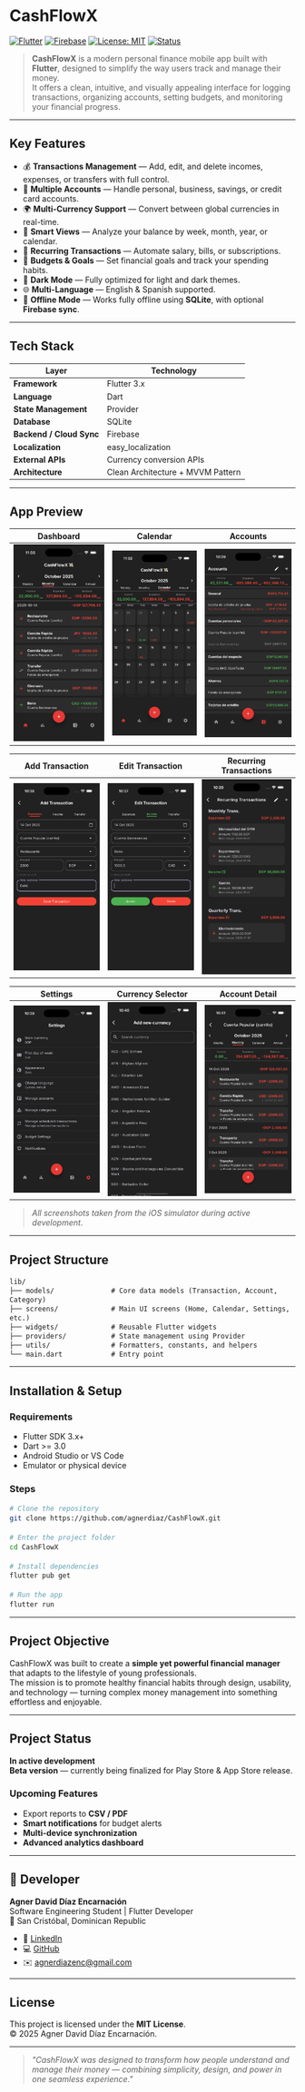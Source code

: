 # CashFlowX

[![Flutter](https://img.shields.io/badge/Framework-Flutter-blue)](https://flutter.dev/)
[![Firebase](https://img.shields.io/badge/Backend-Firebase-orange)](https://firebase.google.com/)
[![License: MIT](https://img.shields.io/badge/License-MIT-green.svg)](LICENSE)
[![Status](https://img.shields.io/badge/Status-In%20Development-yellow)]()

> **CashFlowX** is a modern personal finance mobile app built with **Flutter**, designed to simplify the way users track and manage their money.  
> It offers a clean, intuitive, and visually appealing interface for logging transactions, organizing accounts, setting budgets, and monitoring your financial progress.

---

## Key Features

- 💰 **Transactions Management** — Add, edit, and delete incomes, expenses, or transfers with full control.
- 🏦 **Multiple Accounts** — Handle personal, business, savings, or credit card accounts.
- 🌍 **Multi-Currency Support** — Convert between global currencies in real-time.
- 📆 **Smart Views** — Analyze your balance by week, month, year, or calendar.
- 🔁 **Recurring Transactions** — Automate salary, bills, or subscriptions.
- 🎯 **Budgets & Goals** — Set financial goals and track your spending habits.
- 🌙 **Dark Mode** — Fully optimized for light and dark themes.
- 🌐 **Multi-Language** — English & Spanish supported.
- 📶 **Offline Mode** — Works fully offline using **SQLite**, with optional **Firebase sync**.

---

## Tech Stack

| Layer | Technology |
|-------|-------------|
| **Framework** | Flutter 3.x |
| **Language** | Dart |
| **State Management** | Provider |
| **Database** | SQLite |
| **Backend / Cloud Sync** | Firebase |
| **Localization** | easy_localization |
| **External APIs** | Currency conversion APIs |
| **Architecture** | Clean Architecture + MVVM Pattern |

---

## App Preview

| Dashboard | Calendar | Accounts |
|------------|-----------|----------|
| ![Dashboard](assets/screenshots/dashboard.png) | ![Calendar](assets/screenshots/calendar.png) | ![Accounts](assets/screenshots/accounts.png) |

| Add Transaction | Edit Transaction | Recurring Transactions |
|------------------|------------------|-------------------------|
| ![Add Transaction](assets/screenshots/add_transaction.png) | ![Edit Transaction](assets/screenshots/edit_transaction.png) | ![Recurring](assets/screenshots/recurring.png) |

| Settings | Currency Selector | Account Detail |
|-----------|------------------|----------------|
| ![Settings](assets/screenshots/settings.png) | ![Currency](assets/screenshots/currency.png) | ![Account](assets/screenshots/account_detail.png) |

> *All screenshots taken from the iOS simulator during active development.*

---

## Project Structure

```
lib/
├── models/              # Core data models (Transaction, Account, Category)
├── screens/             # Main UI screens (Home, Calendar, Settings, etc.)
├── widgets/             # Reusable Flutter widgets
├── providers/           # State management using Provider
├── utils/               # Formatters, constants, and helpers
└── main.dart            # Entry point
```

---

## Installation & Setup

### Requirements
- Flutter SDK 3.x+
- Dart >= 3.0
- Android Studio or VS Code
- Emulator or physical device

### Steps

```bash
# Clone the repository
git clone https://github.com/agnerdiaz/CashFlowX.git

# Enter the project folder
cd CashFlowX

# Install dependencies
flutter pub get

# Run the app
flutter run
```

---

## Project Objective

CashFlowX was built to create a **simple yet powerful financial manager** that adapts to the lifestyle of young professionals.  
The mission is to promote healthy financial habits through design, usability, and technology — turning complex money management into something effortless and enjoyable.

---

## Project Status

**In active development**  
**Beta version** — currently being finalized for Play Store & App Store release.  

### Upcoming Features
- Export reports to **CSV / PDF**
- **Smart notifications** for budget alerts
- **Multi-device synchronization**
- **Advanced analytics dashboard**

---

## 👤 Developer

**Agner David Díaz Encarnación**  
Software Engineering Student | Flutter Developer  
📍 San Cristóbal, Dominican Republic  

- 💼 [LinkedIn](https://www.linkedin.com/in/agnerdiaz)  
- 💻 [GitHub](https://github.com/agner)  
- ✉️ agnerdiazenc@gmail.com  

---

## License

This project is licensed under the **MIT License**.  
© 2025 Agner David Díaz Encarnación.

---

> *"CashFlowX was designed to transform how people understand and manage their money — combining simplicity, design, and power in one seamless experience."*
